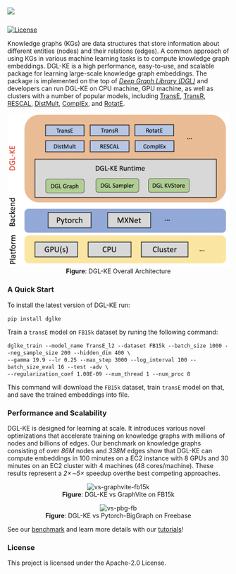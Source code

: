 # <img src="https://github.com/awslabs/dgl-ke/blob/master/img/logo.png" width = "400"/>

[![License](https://img.shields.io/badge/License-Apache%202.0-blue.svg)](./LICENSE)

Knowledge graphs (KGs) are data structures that store information about different entities (nodes) and their relations (edges). A common approach of using KGs in various machine learning tasks is to compute knowledge graph embeddings. DGL-KE is a high performance, easy-to-use, and scalable package for learning large-scale knowledge graph embeddings. The package is implemented on the top of *[Deep Graph Library (DGL)](https://github.com/dmlc/dgl)* and developers can run DGL-KE on CPU machine, GPU machine, as well as clusters with a number of popular models, including [TransE](https://www.utc.fr/~bordesan/dokuwiki/_media/en/transe_nips13.pdf), [TransR](https://www.aaai.org/ocs/index.php/AAAI/AAAI15/paper/viewPaper/9571), [RESCAL](http://citeseerx.ist.psu.edu/viewdoc/download?doi=10.1.1.383.2015&rep=rep1&type=pdf), [DistMult](https://arxiv.org/abs/1412.6575), [ComplEx](http://proceedings.mlr.press/v48/trouillon16.pdf), and [RotatE](https://arxiv.org/pdf/1902.10197.pdf).

<p align="center">
  <img src="https://github.com/awslabs/dgl-ke/blob/master/img/dgl_ke_arch.PNG" alt="DGL-ke architecture" width="600">
  <br>
  <b>Figure</b>: DGL-KE Overall Architecture
</p>

### A Quick Start

To install the latest version of DGL-KE run:

```
pip install dglke
```

Train a `transE` model on `FB15k` dataset by runing the following command:

```
dglke_train --model_name TransE_l2 --dataset FB15k --batch_size 1000 --neg_sample_size 200 --hidden_dim 400 \
--gamma 19.9 --lr 0.25 --max_step 3000 --log_interval 100 --batch_size_eval 16 --test -adv \
--regularization_coef 1.00E-09 --num_thread 1 --num_proc 8
```

This command will download the `FB15k` dataset, train `transE` model on that, and save the trained embeddings into file. 

### Performance and Scalability

DGL-KE is designed for learning at scale. It introduces various novel optimizations that accelerate training on knowledge graphs with millions of nodes and billions of edges. Our benchmark on knowledge graphs consisting of over *86M* nodes and *338M* edges show that DGL-KE can compute embeddings in 100 minutes on a EC2 instance with 8 GPUs and 30 minutes on an EC2 cluster with 4 machines (48 cores/machine). These results represent a *2×∼5×* speedup overthe best competing approaches.

<p align="center">
  <img src="https://github.com/aksnzhy/dgl-ke/blob/master/img/vs-gv-fb15k.png" alt="vs-graphvite-fb15k" width="700">
  <br>
  <b>Figure</b>: DGL-KE vs GraphVite on FB15k
</p>

<p align="center">
  <img src="https://github.com/aksnzhy/dgl-ke/blob/master/img/vs-pbg-fb.png.png" alt="vs-pbg-fb" width="700">
  <br>
  <b>Figure</b>: DGL-KE vs Pytorch-BigGraph on Freebase
</p>

See our [benchmark](https://github.com/awslabs/dgl-ke/tree/master/examples) and learn more details with our [tutorials](https://docs.dgl.ai)!

### License

This project is licensed under the Apache-2.0 License.
